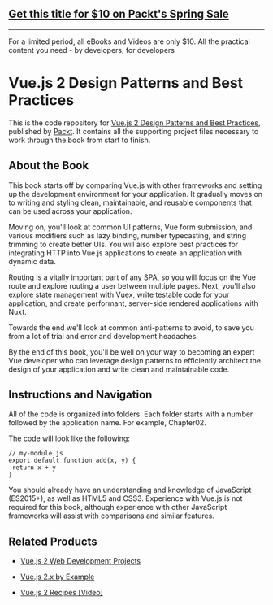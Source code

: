 ## [Get this title for $10 on Packt's Spring Sale](https://www.packt.com/B09397?utm_source=github&utm_medium=packt-github-repo&utm_campaign=spring_10_dollar_2022)
-----
For a limited period, all eBooks and Videos are only $10. All the practical content you need \- by developers, for developers

# Vue.js 2 Design Patterns and Best Practices
This is the code repository for [Vue.js 2 Design Patterns and Best Practices](https://www.packtpub.com/web-development/vuejs-design-patterns-and-best-practices?utm_source=github&utm_medium=repository&utm_campaign=9781788839792), published by [Packt](https://www.packtpub.com/?utm_source=github). It contains all the supporting project files necessary to work through the book from start to finish.
## About the Book
This book starts off by comparing Vue.js with other frameworks and setting up the development environment for your application. It gradually moves on to writing and styling clean, maintainable, and reusable components that can be used across your application.

Moving on, you'll look at common UI patterns, Vue form submission, and various modifiers such as lazy binding, number typecasting, and string trimming to create better UIs. You will also explore best practices for integrating HTTP into Vue.js applications to create an application with dynamic data.

Routing is a vitally important part of any SPA, so you will focus on the Vue route and explore routing a user between multiple pages. Next, you'll also explore state management with Vuex, write testable code for your application, and create performant, server-side rendered applications with Nuxt.

Towards the end we'll look at common anti-patterns to avoid, to save you from a lot of trial and error and development headaches.

By the end of this book, you'll be well on your way to becoming an expert Vue developer who can leverage design patterns to efficiently architect the design of your application and write clean and maintainable code.

## Instructions and Navigation
All of the code is organized into folders. Each folder starts with a number followed by the application name. For example, Chapter02.



The code will look like the following:
```
// my-module.js
export default function add(x, y) {
 return x + y
}
```

You should already have an understanding and knowledge of JavaScript (ES2015+), as well as HTML5 and CSS3.
Experience with Vue.js is not required for this book, although experience with other JavaScript frameworks will assist with comparisons and similar features.

## Related Products
* [Vue.js 2 Web Development Projects](https://www.packtpub.com/web-development/vuejs-2-web-development-projects?utm_source=github&utm_medium=repository&utm_campaign=9781787127463)

* [Vue.js 2.x by Example](https://www.packtpub.com/application-development/vuejs-2x-example?utm_source=github&utm_medium=repository&utm_campaign=9781788293464)

* [Vue.js 2 Recipes [Video]](https://www.packtpub.com/application-development/vuejs-2-recipes-video?utm_source=github&utm_medium=repository&utm_campaign=9781787281479)
